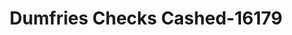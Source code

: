 ---
f_zip-code: 22026
f_state-code: VA
title: Dumfries Checks Cashed-16179
f_phone: 703-221-2054
f_city-only: Dumfries
f_address: 18103 Triangle Shoppng Plaza Dumfries
f_location-unique-id: '16179'
slug: dumfries-checks-cashed-16179
updated-on: '2024-05-30T13:46:58.046Z'
created-on: '2024-05-30T13:36:59.803Z'
published-on: '2024-05-30T13:54:32.469Z'
f_city-state: cms/city/dumfries-va.md
f_company: cms/company/dumfries-checks-cashed.md
f_state: cms/state/virginia.md
layout: '[payday-loan].html'
tags: payday-loan
---
